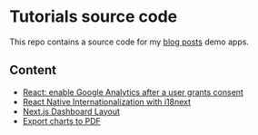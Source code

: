 # Tutorials source code

This repo contains a source code for my [blog posts](https://ramonak.io/) demo apps.

## Content

- [React: enable Google Analytics after a user grants consent](https://github.com/KaterinaLupacheva/tutorials/tree/master/react-ga-consent)
- [React Native Internationalization with i18next](https://github.com/KaterinaLupacheva/tutorials/tree/master/react-native-i18n)
- [Next.js Dashboard Layout](https://github.com/KaterinaLupacheva/tutorials/tree/master/nextjs-dashboard-layout)
- [Export charts to PDF](https://github.com/KaterinaLupacheva/tutorials/tree/master/export-charts-pdf)
